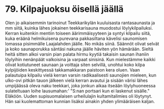 


    
# 79. Kilpajuoksu öisellä jäällä

Olen jo aikaisemmin tarinoinut Teekkarikylän kuuluisasta rantasaunasta ja mm siitä, kuinka lähes 
jokainen teekkarisauna muodostui löylykilpailuksi. Kerran kuitenkin mentiin toiseen äärimmäisyyteen 
ja syntyi kilpailu siitä, kuka eräänä helmikuisena purevana pakkasiltana kävelisi saunomisen lomassa 
pisimmälle Laajalahden jäälle. No mikäs siinä. Säännöt olivat selvät ja koko saunaporukka säntäsi 
nakuna jäälle häviten yön hämärään. Sieltä heitä sitten alkoi varsin pian palata hirmu kyytiä takaisin 
saunan ihaniin löylyihin nenänpäät valkoisina ja varpaat sinisinä. Kun mielestämme kaikki olivat 
kotiutuneet saunaan ja voittaja siten selvillä, unohtui koko kilpa kylpijöiden keskittyessä 
takkamakkaran paistoon kera oluen. Vaan palautuipa kilpailu vielä kerran varsin radikaalisesti 
saunojien mieleen, kun ulko-ovi pitkän tauon jälkeen vielä kerran avautui ja sisään värisi lähes 
umpijäässä oleva naku teekkari, joka jonkun aikaa itseään löylyhuoneessa sulateltuaan loihe 
lausumahan:' "S:nan portsari kun ei laskenut sisälle." Eläköön. Uuden supisuomalaisen urheilulajin 
kultamitalimies oli löytynyt. Hän sai kuolemattoman kunnian lisäksi ainakin yhden ylimääräisen 
kaljan.
